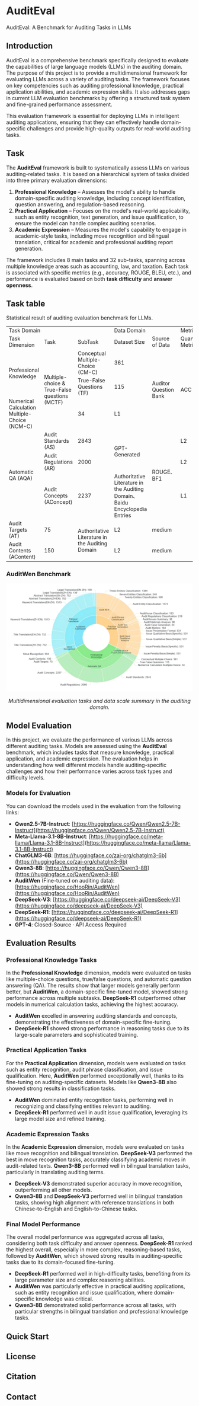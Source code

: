 # AuditEval
AuditEval: A Benchmark for Auditing Tasks in LLMs
## Introduction

AuditEval is a comprehensive benchmark specifically designed to evaluate the capabilities of large language models (LLMs) in the auditing domain. The purpose of this project is to provide a multidimensional framework for evaluating LLMs across a variety of auditing tasks. The framework focuses on key competencies such as auditing professional knowledge, practical application abilities, and academic expression skills. It also addresses gaps in current LLM evaluation benchmarks by offering a structured task system and fine-grained performance assessment.

This evaluation framework is essential for deploying LLMs in intelligent auditing applications, ensuring that they can effectively handle domain-specific challenges and provide high-quality outputs for real-world auditing tasks.
## Task

The **AuditEval** framework is built to systematically assess LLMs on various auditing-related tasks. It is based on a hierarchical system of tasks divided into three primary evaluation dimensions:

1. **Professional Knowledge** – Assesses the model's ability to handle domain-specific auditing knowledge, including concept identification, question answering, and regulation-based reasoning.
2. **Practical Application** – Focuses on the model's real-world applicability, such as entity recognition, text generation, and issue qualification, to ensure the model can handle complex auditing scenarios.
3. **Academic Expression** – Measures the model's capability to engage in academic-style tasks, including move recognition and bilingual translation, critical for academic and professional auditing report generation.

The framework includes 8 main tasks and 32 sub-tasks, spanning across multiple knowledge areas such as accounting, law, and taxation. Each task is associated with specific metrics (e.g., accuracy, ROUGE, BLEU, etc.), and performance is evaluated based on both **task difficulty** and **answer openness**.

## Task table
<table>
<capital>Statistical result of auditing evaluation benchmark for LLMs.</capital>
    <tr>
        <td colspan="3">Task Domain</td> 
        <td colspan="2">Data Domain</td> 
        <td colspan="3">Metric Domain</td> 
   </tr>
    <tr>
  		<td>Task Dimension</td> 
        <td>Task</td>    
        <td>SubTask</td> 
        <td>Dataset Size</td> 
        <td>Source of Data</td>
        <td>Quantitative Metric</td>
        <td>Task Difficulty</td>
        <td>Answer Openness</td>
    </tr>
    <tr>
        <td rowspan=2>Professional Knowledge</td> 
        <td rowspan=3>Multiple-choice & True-False questions (MCTF)</td>
        <td>Conceptual Multiple-Choice (CM-C)</td>
        <td>361</td>
        <td rowspan=3>Auditor Question Bank</td>
        <td rowspan=3>ACC</td>
        <td>L1</td>
        <td>low</td>
    </tr>
    <tr>
        <td>True-False Questions (TF)</td>
        <td>115</td>
        <td>L2</td>
        <td>low</td>
    </tr>
    <tr>
        <td>Numerical Calculation Multiple-Choice (NCM-C)</td>
        <td>34</td>
        <td>L1</td>
        <td>low</td>
    </tr>
    <tr>
        <td rowspan=3>Automatic QA (AQA)</td>
        <td>Audit Standards (AS)</td>
        <td>2843</td>
        <td rowspan=2>GPT-Generated</td>
        <td rowspan=3>ROUGE、BF1</td>
        <td>L2</td>
        <td>medium</td>
    </tr>
    <tr>
        <td>Audit Regulations (AR)</td>
        <td>2000</td>
        <td>L2</td>
        <td>medium</td>
    </tr>
    <tr>
        <td>Audit Concepts (AConcept)</td>
        <td>2237</td>
        <td>Authoritative Literature in the Auditing Domain、Baidu Encyclopedia Entries</td>
        <td>L1</td>
        <td>medium</td>
    </tr>
    <tr>
        <td>Audit Targets (AT)</td>
        <td>75</td>
        <td rowspan=2>Authoritative Literature in the Auditing Domain</td>
        <td>L2</td>
        <td>medium</td>
    </tr>
    <tr>
        <td>Audit Contents (AContent)</td>
        <td>150</td>
        <td>L2</td>
        <td>medium</td>
    </tr>
</table>



### AuditWen Benchmark 
<div align="center">

![Fig 2: AuditWen Benchmark](https://github.com/huanxixc/AuditEval/raw/main/figures/Fig.2.png)

*Multidimensional evaluation tasks and data scale summary in the auditing domain.*

</div>

## Model Evaluation

In this project, we evaluate the performance of various LLMs across different auditing tasks. Models are assessed using the **AuditEval** benchmark, which includes tasks that measure knowledge, practical application, and academic expression. The evaluation helps in understanding how well different models handle auditing-specific challenges and how their performance varies across task types and difficulty levels.

### Models for Evaluation

You can download the models used in the evaluation from the following links:

- **Qwen2.5-7B-Instruct**: [https://huggingface.co/Qwen/Qwen2.5-7B-Instruct](https://huggingface.co/Qwen/Qwen2.5-7B-Instruct)
- **Meta-Llama-3.1-8B-Instruct**: [https://huggingface.co/meta-llama/Llama-3.1-8B-Instruct](https://huggingface.co/meta-llama/Llama-3.1-8B-Instruct)
- **ChatGLM3-6B**: [https://huggingface.co/zai-org/chatglm3-6b](https://huggingface.co/zai-org/chatglm3-6b)
- **Qwen3-8B**: [https://huggingface.co/Qwen/Qwen3-8B](https://huggingface.co/Qwen/Qwen3-8B)
- **AuditWen** (Fine-tuned on auditing data): [https://huggingface.co/HooRin/AuditWen](https://huggingface.co/HooRin/AuditWen)
- **DeepSeek-V3**: [https://huggingface.co/deepseek-ai/DeepSeek-V3](https://huggingface.co/deepseek-ai/DeepSeek-V3)
- **DeepSeek-R1**: [https://huggingface.co/deepseek-ai/DeepSeek-R1](https://huggingface.co/deepseek-ai/DeepSeek-R1)
- **GPT-4**: Closed-Source · API Access Required

## Evaluation Results
### Professional Knowledge Tasks

In the **Professional Knowledge** dimension, models were evaluated on tasks like multiple-choice questions, true/false questions, and automatic question answering (QA). The results show that larger models generally perform better, but **AuditWen**, a domain-specific fine-tuned model, showed strong performance across multiple subtasks. **DeepSeek-R1** outperformed other models in numerical calculation tasks, achieving the highest accuracy.

- **AuditWen** excelled in answering auditing standards and concepts, demonstrating the effectiveness of domain-specific fine-tuning.
- **DeepSeek-R1** showed strong performance in reasoning tasks due to its large-scale parameters and sophisticated training.

### Practical Application Tasks

For the **Practical Application** dimension, models were evaluated on tasks such as entity recognition, audit phrase classification, and issue qualification. Here, **AuditWen** performed exceptionally well, thanks to its fine-tuning on auditing-specific datasets. Models like **Qwen3-8B** also showed strong results in classification tasks.

- **AuditWen** dominated entity recognition tasks, performing well in recognizing and classifying entities relevant to auditing.
- **DeepSeek-R1** performed well in audit issue qualification, leveraging its large model size and refined training.

### Academic Expression Tasks

In the **Academic Expression** dimension, models were evaluated on tasks like move recognition and bilingual translation. **DeepSeek-V3** performed the best in move recognition tasks, accurately classifying academic moves in audit-related texts. **Qwen3-8B** performed well in bilingual translation tasks, particularly in translating auditing terms.

- **DeepSeek-V3** demonstrated superior accuracy in move recognition, outperforming all other models.
- **Qwen3-8B** and **DeepSeek-V3** performed well in bilingual translation tasks, showing high alignment with reference translations in both Chinese-to-English and English-to-Chinese tasks.

### Final Model Performance

The overall model performance was aggregated across all tasks, considering both task difficulty and answer openness. **DeepSeek-R1** ranked the highest overall, especially in more complex, reasoning-based tasks, followed by **AuditWen**, which showed strong results in auditing-specific tasks due to its domain-focused fine-tuning.

- **DeepSeek-R1** performed well in high-difficulty tasks, benefiting from its large parameter size and complex reasoning abilities.
- **AuditWen** was particularly effective in practical auditing applications, such as entity recognition and issue qualification, where domain-specific knowledge was critical.
- **Qwen3-8B** demonstrated solid performance across all tasks, with particular strengths in bilingual translation and professional knowledge tasks.

## Quick Start

## License

## Citation

## Contact
